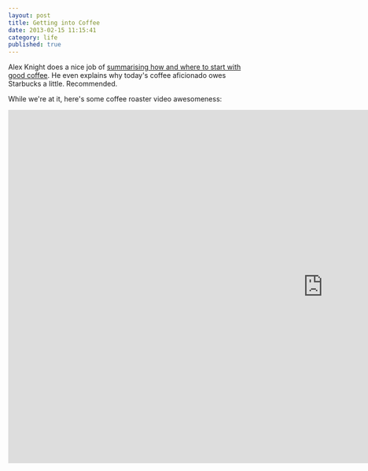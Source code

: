```yaml
---
layout: post
title: Getting into Coffee
date: 2013-02-15 11:15:41
category: life
published: true
---
```


Alex Knight does a nice job of [summarising how and where to start with good coffee](https://zerodistraction.com/fussy-coffee-making/). He even explains why today's coffee aficionado owes Starbucks a little. Recommended. 

While we're at it, here's some coffee roaster video awesomeness: <div class="videoWrapper-16-9"><iframe src="http://player.vimeo.com/video/57430932?byline=0&amp;portrait=0" width="1279" height="719" frameborder="0" webkitAllowFullScreen mozallowfullscreen allowFullScreen></iframe></div>